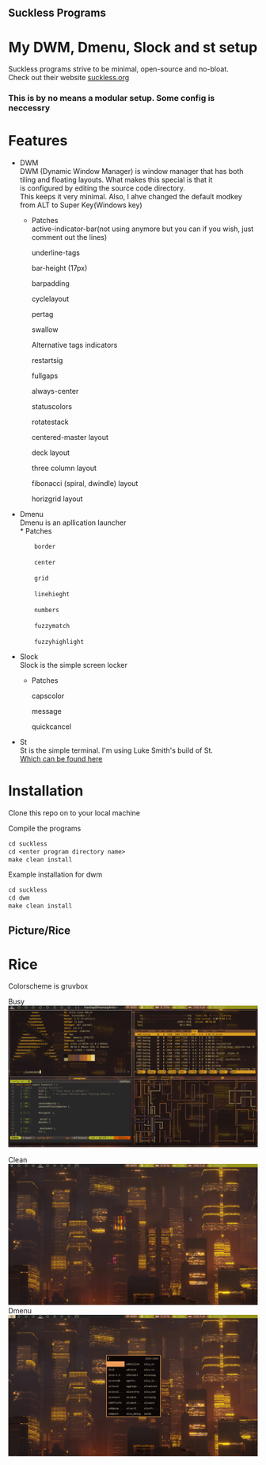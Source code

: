 ## Suckless Programs

<h1 align="center"> My DWM, Dmenu, Slock and st setup </h1>

Suckless programs strive to be minimal, open-source and no-bloat. <br>
Check out their website <a href="https://suckless.org"> suckless.org </a> 

### This is by no means a modular setup. Some config is neccessry

# Features 

* DWM   
   DWM (Dynamic Window Manager) is window manager that has both  
   tiling and floating layouts. What makes this special is that it  
   is configured by editing the source code directory.  
   This keeps it very minimal. Also, I ahve changed the default modkey from ALT to Super Key(Windows key)    
   * Patches   
       active-indicator-bar(not using anymore but you can if you wish, just comment out the lines)    

       underline-tags   

       bar-height (17px)   

       barpadding 

       cyclelayout   

       pertag  

       swallow   

       Alternative tags indicators    

       restartsig

       fullgaps   

       always-center  

       statuscolors   

       rotatestack   

       centered-master layout   

       deck layout   

       three column layout   

       fibonacci (spiral, dwindle) layout   

       horizgrid layout   


* Dmenu      
   Dmenu is an apllication launcher      
      * Patches   

          border   
       
          center   

          grid   

          linehieght   

          numbers   

          fuzzymatch   

          fuzzyhighlight   


* Slock   
   Slock is the simple screen locker   

    * Patches   

        capscolor   

        message   

        quickcancel   

* St    
   St is the simple terminal. I'm using Luke Smith's build of St.    
   <a href="https://github.com/lukesmithxyz/st" > Which can be found here </a>     
       
      

# Installation

Clone this repo on to your local machine 


Compile the programs 
```shell
cd suckless
cd <enter program directory name>
make clean install
```

Example installation for dwm
```shell
cd suckless
cd dwm
make clean install
```

## Picture/Rice

# Rice
Colorscheme is gruvbox   

Busy   
![busy](scrots/busy.png)   

Clean   
![clean](scrots/clean.jpg)   
Dmenu   
![dmenu](scrots/dmenu.jpg)










